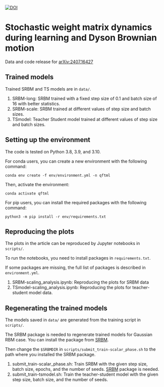 [![DOI](https://zenodo.org/badge/837909488.svg)](https://zenodo.org/doi/10.5281/zenodo.13294081)

# Stochastic weight matrix dynamics during learning and Dyson Brownian motion

Data and code release for [arXiv:2407.16427](https://arxiv.org/abs/2407.16427)

Trained models
--------------

Trained SRBM and TS models are in ```data/```.

1. SRBM-long: SRBM trained with a fixed step size of 0.1 and batch size of 16 with better statistics.
2. SRBM-scale: SRBM trained at different values of step size and batch sizes.
3. TSmodel: Teacher Student model trained at different values of step size and batch sizes.

Setting up the environment
--------------------------

The code is tested on Python 3.8, 3.9, and 3.10.

For conda users, you can create a new environment with the following command:

```conda env create -f env/environment.yml -n qftml```

Then, activate the environment:

```conda activate qftml```

For pip users, you can install the required packages with the following command:

```python3 -m pip install -r env/requirements.txt```

Reproducing the plots
---------------------

The plots in the article can be reproduced by Jupyter notebooks in ```scripts/```.

To run the notebooks, you need to install packages in ```requirements.txt```.

If some packages are missing, the full list of packages is described in ```environment.yml```.

1. SRBM-scaling_analysis.ipynb: Reproducing the plots for SRBM data
2. TSmodel-scaling_analysis.ipynb: Reproducing the plots for teacher-student model data.

Regenerating the trained models
-------------------------------

The models saved in ```data/``` are generated from the training script in ```scripts/```.

The SRBM package is needed to regenerate trained models for Gaussian RBM case. You can install the package from [SRBM](https://github.com/chanjure/SRBM).

Then change the ```$SRBMDIR``` in ```scripts/submit_train-scalar_phase.sh``` to the path where you installed the SRBM package.


1. submit_train-scalar_phase.sh: Train SRBM with the given step size, batch size, epochs, and the number of seeds. [SRBM](https://github.com/chanjure/SRBM) package is needed.
2. submit_train-tsmodel.sh: Train the teacher-student model with the given step size, batch size, and the number of seeds. 
